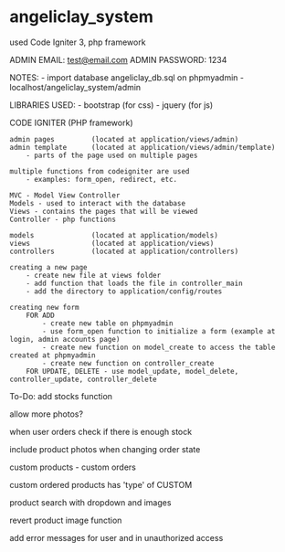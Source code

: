 # angeliclay_system

used Code Igniter 3, php framework

ADMIN EMAIL:	test@email.com
ADMIN PASSWORD:	1234



NOTES:
	- import database angeliclay_db.sql on phpmyadmin
	- localhost/angeliclay_system/admin

LIBRARIES USED:
	- bootstrap (for css)
	- jquery (for js)


CODE IGNITER (PHP framework)
	
	admin pages 		(located at application/views/admin)
	admin template 		(located at application/views/admin/template)
		- parts of the page used on multiple pages

	multiple functions from codeigniter are used
		- examples: form_open, redirect, etc.

	MVC - Model View Controller
	Models - used to interact with the database
	Views - contains the pages that will be viewed
	Controller - php functions

	models				(located at application/models)
	views				(located at application/views)
	controllers			(located at application/controllers)

	creating a new page
		- create new file at views folder
		- add function that loads the file in controller_main
		- add the directory to application/config/routes

	creating new form
		FOR ADD
			- create new table on phpmyadmin
			- use form_open function to initialize a form (example at login, admin accounts page)
			- create new function on model_create to access the table created at phpmyadmin
			- create new function on controller_create
		FOR UPDATE, DELETE - use model_update, model_delete, controller_update, controller_delete




To-Do:
	add stocks function


allow more photos?

when user orders check if there is enough stock

include product photos when changing order state



custom products - custom orders


custom ordered products has 'type' of CUSTOM


product search with dropdown and images



revert product image function


add error messages for user and in unauthorized access








